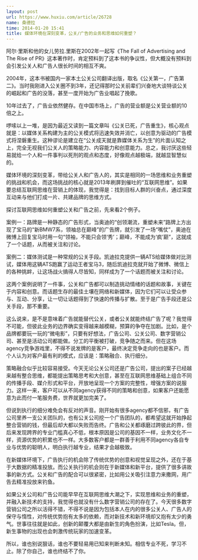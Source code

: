 ```yaml
---
layout: post
url: https://www.huxiu.com/article/26728
name: 桑德拉
time: 2014-01-20 15:41
title: 媒体环境在深刻变革，公关/广告的业务和思维如何重塑？
---
```

阿尔·里斯和他的女儿劳拉.里斯在2002年一起写《The Fall of Advertising and The Rise of PR》这本著作时，肯定预料到了这本书的争议性，但大概没有预料到会引发公关人和广告人很长时间的相互不爽。

2004年，这本书被国内一家本土公关公司翻译出版，取名《公关第一，广告第二》。当时我刚进入公关圈不到3年，还记得那时公关前辈们兴奋地大谈特谈公关的崛起和广告的没落，甚至一度开始为广告业唱起了挽歌。

10年过去了，广告业依然健存。在中国市场上，广告的营业额是公关营业额的10倍之上。

啰嗦以上一堆，是因为最近又读到一篇文章叫《公关已死，广告重生》，核心观点就是：以媒体关系构建为主的公关模式将迅速失效并消亡，以创意为驱动的广告模式将涅磐重生。这种谬论是建立在“公关成天就是靠媒体关系为生”的片面认知之上，完全无视我们公关人的策略能力、内容能力和创意能力。总之，我讨厌这些轻易就给一个人和一件事判以死刑的观点和态度，好像观点越极端，就越显智慧似的。

媒体环境的深刻变革，带给公关人和广告人的，其实是相同的一场思维和业务重塑的挑战和机会，而这场挑战的核心就是2013年刷屏到催吐的“互联网思维”。如果要总结互联网思维在营销上的体现，我觉得是：找到目标人群的兴奋点，通过深度互动来与他们打成一片、共建品牌的思维方式。

探讨互联网思维如何重塑公关和广告之前，先来看2个例子。

案例一：路牌是一种静态的广告形式，当奥迪的“创领潮流，重塑未来”路牌上方出现了宝马的“新BMW7系，领袖总在巅峰”的广告牌，就引发了一场“嘴仗”，奥迪在微博上回复宝马时用一句“领袖，不能只会领‘秀’；巅峰，不能成为‘疯’巅”，这就成了一个话题，从而被关注和讨论。

案例二：媒体测试是一种常规的公关手段。凯迪拉克提供一辆ATS给媒体做对比测试，媒体用这辆ATS跑赢了运动王者宝马3，随后凯迪拉克就开始了微博、微信上的各种挑衅，让这场战火搞得人尽皆知，同样成为了一个话题而被关注和讨论。

这两个案例说明了一件事，公关和广告都可以制造挑动情绪的话题和故事，关键在于内容和创意。而话题生存的最佳土壤在网络和新媒体，因为它们可以让受众参与、互动、分享，让一切让话题得到了快速的传播与扩散。至于是广告手段还是公关手段，那不重要。

这么说来，是不是意味着广告就能替代公关，或者公关就能终结广告了呢？我觉得不可能，但彼此业务的边界确实变得越来越模糊，预算的争夺在加剧。比如，是个品牌都要玩一玩的“微电影”，只要有好想法，广告公司、公关公司、数字营销公司、甚至是活动公司都能做。分工的平衡被打破，竞争随之而来。但在这场agency竞争游戏里，不得不说发牌的是客户，最终决定竞争走向的也是客户。而个人认为对客户最有利的模式，应该是：策略融合、执行细分。

策略融合似乎比较容易接受。今天无论公关公司还是广告公司，提出的案子已经越来越有整合思维，都能提出策略思考和大创意，甚至在互联网思维基础上组合不同的传播手段、媒介形式和平台，开放地呈现一个方案的完整性，增强方案的说服力。这样一来，客户可以从不同agency获得不同的策略和创意，如果客户还能愿意为此而付一笔服务费，世界就更加完美了。

但说到执行的细分难免会有反对的声音。刚开始有很多agency都不信邪，有广告公司里养一支公关团队的，也有公关公司挖一个广告团队的，都希望这就开始挣起整合营销的钱，但最后却大都以失败而告终。广告和公关都琢磨过跨彼此的界，但后来发现跨界的专业门槛真心不低，根本原因是公司的基因不一样，业务文化不一样，资源优势的积累也不一样。大多数客户都是一群善于利用不同agency各自专业与优势的聪明人，明白执行越专业，结果才会越极致。

在新媒体环境下，广告执行的机会除了传统优势的创意和视觉呈现之外，还在于基于大数据的精准投放。而公关执行的机会则在于新媒体和新平台，提供了很多讲故事的新方式。公关和广告的配合可以很紧密，比如用公关吸引注意力来撒网，用广告去精准投放来钓鱼。

如果公关公司和广告公司能早早在互联网思维大潮之下，实现思维和业务的重塑，并融入新技术的支持，我觉得也就没有什么数字营销公司的存在了。今天很多数字营销公司之所以活得不错，不得不说是因为包括本人在内的很多公关人、广告人的保守与惰性，对传统优势抱有太多的依赖，而对新技术和新环境却又抱有太少的勇气。世事往往就是如此，创新的颠覆大都是由新生的角色扮演，比如Tesla。但，新生事物的出现也会刺激传统玩家的加速变革。

所以，谁也别说狠话，谁也不要轻易用已知来判断未知。相信专业不死，学习不止。除了你自己，谁也终结不了你。

